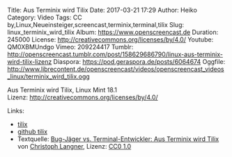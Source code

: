 Title: Aus Terminix wird Tilix
Date: 2017-03-21 17:29
Author: Heiko
Category: Video
Tags: CC by,Linux,Neueinsteiger,screencast,terminix,terminal,tilix
Slug: linux_terminix_wird_tilix
Album: https://www.openscreencast.de
Duration: 245000
License: http://creativecommons.org/licenses/by/4.0/
Youtube: QM0XBMUndgo
Vimeo: 209224417
Tumblr: http://openscreencast.tumblr.com/post/158629686790/linux-aus-terminix-wird-tilix-lizenz
Diaspora: https://pod.geraspora.de/posts/6064674
Oggfile: http://www.librecontent.de/openscreencast/videos/openscreencast_videos_linux/terminix_wird_tilix.ogg

Aus Terminix wird Tilix, Linux Mint 18.1  
Lizenz: <http://creativecommons.org/licenses/by/4.0/>  
  

Links:

  * [tilix](https://gnunn1.github.io/tilix-web/)
  * [github tilix](https://github.com/gnunn1/tilix/)
  * Textquelle: [Bug-Jäger vs. Terminal-Entwickler: Aus Terminix wird Tilix](https://linuxundich.de/gnu-linux/bug-jaeger-vs-terminal-entwickler-aus-terminix-wird-tilix/) von [Christoph Langner](http://linuxundich.de/), Lizenz: [CC0 1.0](http://creativecommons.org/publicdomain/zero/1.0/)


